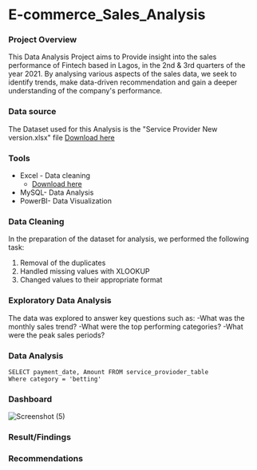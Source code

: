 # E-commerce_Sales_Analysis

### Project Overview
This Data Analysis Project aims to Provide insight into the sales performance of Fintech based in Lagos, in the 2nd & 3rd quarters of the year 2021. By analysing various aspects of the sales data, 
we seek to identify trends, make data-driven recommendation and gain a deeper understanding of the company's performance.

### Data source
The Dataset used for this Analysis is the "Service Provider New version.xlsx" file
[Download here](https://github.com/user-attachments/files/17993088/Service.Provider.New.Version.working.Recovered.xlsx)

### Tools
- Excel - Data cleaning
   - [Download here](https://microsoft.com)
- MySQL- Data Analysis
- PowerBI- Data Visualization
  
### Data Cleaning
In the preparation of the dataset for analysis, we performed the following task:
1. Removal of the duplicates
2. Handled missing values with XLOOKUP
3. Changed values to their appropriate format

### Exploratory Data Analysis
The data was explored to answer key questions such as:
-What was the monthly sales trend?
-What were the top performing categories?
-What were the peak sales periods?

### Data Analysis

```MySQL
SELECT payment_date, Amount FROM service_provioder_table
Where category = 'betting'
```

### Dashboard

![Screenshot (5)](https://github.com/user-attachments/assets/984c7cc5-9dfb-4f9b-aa64-f0cc7fed5a30)
### Result/Findings
### Recommendations

